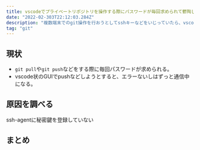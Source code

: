 ```yaml
---
title: vscodeでプライベートリポジトリを操作する際にパスワードが毎回求められて鬱陶しいので、解決する
date: "2022-02-303T22:12:03.284Z"
description: "複数端末でのgit操作を行おうとしてsshキーなどをいじっていたら、vscodeでプライベートリポジトリを操作する際にパスワードが毎回求められるようになった。流石に鬱陶しいので、解決していく"
tag: "git"
---
```



## 現状

- ``git pull``や``git push``などをする際に毎回パスワードが求められる。
- vscode状のGUIでpushなどしようとすると、エラーないしはずっと通信中になる。


## 原因を調べる
ssh-agentに秘密鍵を登録していない


## まとめ